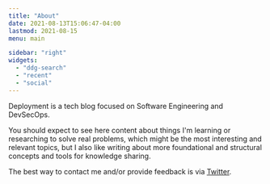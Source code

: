 ```yaml
---
title: "About"
date: 2021-08-13T15:06:47-04:00
lastmod: 2021-08-15
menu: main

sidebar: "right"
widgets:
  - "ddg-search"
  - "recent"
  - "social"
---
```

Deployment is a tech blog focused on Software Engineering and DevSecOps.

You should expect to see here content about things I'm learning or researching to solve real problems, which might be the most interesting and relevant topics, but I also like writing about more foundational and structural concepts and tools for knowledge sharing.

The best way to contact me and/or provide feedback is via [Twitter](https://twitter.com/soeiro_santos).
